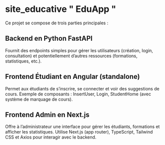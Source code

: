 # site_educative  " EduApp "

Ce projet se compose de trois parties principales :

## Backend en Python FastAPI
Fournit des endpoints simples pour gérer les utilisateurs (création, login, consultation) et potentiellement d’autres ressources (formations, statistiques, etc.).

## Frontend Étudiant en Angular (standalone)
Permet aux étudiants de s’inscrire, se connecter et voir des suggestions de cours.
Exemple de composants : InsertUser, Login, StudentHome (avec système de marquage de cours).

## Frontend Admin en Next.js
Offre à l’administrateur une interface pour gérer les étudiants, formations et afficher les statistiques.
Utilise Next.js (app router), TypeScript, Tailwind CSS et Axios pour interagir avec le backend.
